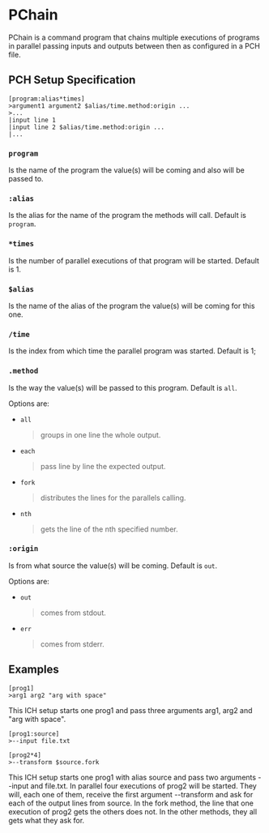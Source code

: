 # PChain

PChain is a command program that chains multiple executions of programs in parallel passing inputs and outputs between then as configured in a PCH file.

## PCH Setup Specification

```pch
[program:alias*times]
>argument1 argument2 $alias/time.method:origin ...
>...
|input line 1
|input line 2 $alias/time.method:origin ...
|...
```

### `program`

Is the name of the program the value(s) will be coming and also will be passed to.

### `:alias`

Is the alias for the name of the program the methods will call. Default is `program`.

### `*times`

Is the number of parallel executions of that program will be started. Default is 1.

### `$alias`

Is the name of the alias of the program the value(s) will be coming for this one.

### `/time`

Is the index from which time the parallel program was started. Default is 1;

### `.method`

Is the way the value(s) will be passed to this program. Default is `all`.

Options are:

- `all`
  > groups in one line the whole output.
- `each`
  > pass line by line the expected output.
- `fork`
  > distributes the lines for the parallels calling.
- `nth`
  > gets the line of the nth specified number.

### `:origin`

Is from what source the value(s) will be coming. Default is `out`.

Options are:

- `out`
  > comes from stdout.
- `err`
  > comes from stderr.

## Examples

```pch
[prog1]
>arg1 arg2 "arg with space"
```

This ICH setup starts one prog1 and pass three arguments arg1, arg2 and "arg with space".

```pch
[prog1:source]
>--input file.txt

[prog2*4]
>--transform $source.fork
```

This ICH setup starts one prog1 with alias source and pass two arguments --input and file.txt. In parallel four executions of prog2 will be started. They will, each one of them, receive the first argument --transform and ask for each of the output lines from source. In the fork method, the line that one execution of prog2 gets the others does not. In the other methods, they all gets what they ask for.
